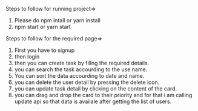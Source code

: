 Steps to follow for running project=>

1. Please do npm intall or yarn install
2. npm start or yarn start

Steps to follow for the required page=>

1. First you have to signup
2. then login
3. then you can create task by fillng the required details.
4. you can search the task accourding to the use name.
5. You can sort the data accourding to date and name.
6. you can delete the user detail by pressing the delete icon.
7. you can update task detail by clicking on the content of the card.
8. you can drag and drop the card to their priority and for that i am calling update api so that data is availale after getting the list of users.
